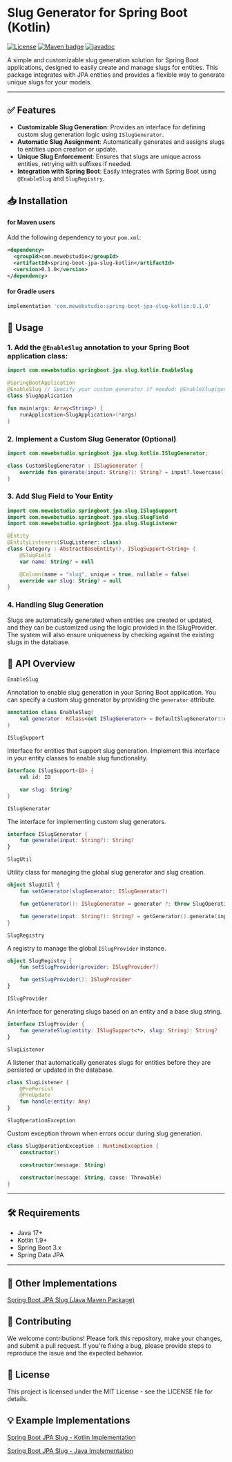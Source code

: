 # Slug Generator for Spring Boot (Kotlin)

[![License](https://img.shields.io/badge/License-MIT-blue.svg)](https://opensource.org/licenses/MIT)
[![Maven badge](https://maven-badges.herokuapp.com/maven-central/com.mewebstudio/spring-boot-jpa-slug-kotlin/badge.svg?style=flat)](https://central.sonatype.com/artifact/com.mewebstudio/spring-boot-jpa-slug-kotlin)
[![javadoc](https://javadoc.io/badge2/com.mewebstudio/spring-boot-jpa-slug-kotlin/javadoc.svg)](https://javadoc.io/doc/com.mewebstudio/spring-boot-jpa-slug-kotlin)

A simple and customizable slug generation solution for Spring Boot applications, designed to easily create and manage slugs for entities. This package integrates with JPA entities and provides a flexible way to generate unique slugs for your models.

---

## ✅ Features

- **Customizable Slug Generation**: Provides an interface for defining custom slug generation logic using `ISlugGenerator`.
- **Automatic Slug Assignment**: Automatically generates and assigns slugs to entities upon creation or update.
- **Unique Slug Enforcement**: Ensures that slugs are unique across entities, retrying with suffixes if needed.
- **Integration with Spring Boot**: Easily integrates with Spring Boot using `@EnableSlug` and `SlugRegistry`.

## 📥 Installation

#### for Maven users

Add the following dependency to your `pom.xml`:

```xml
<dependency>
  <groupId>com.mewebstudio</groupId>
  <artifactId>spring-boot-jpa-slug-kotlin</artifactId>
  <version>0.1.0</version>
</dependency>
```

#### for Gradle users
```groovy
implementation 'com.mewebstudio:spring-boot-jpa-slug-kotlin:0.1.0'
```

## 🚀 Usage

### 1. Add the `@EnableSlug` annotation to your Spring Boot application class:

```kotlin
import com.mewebstudio.springboot.jpa.slug.kotlin.EnableSlug

@SpringBootApplication
@EnableSlug // Specify your custom generator if needed: @EnableSlug(generator = CustomSlugGenerator.class) 
class SlugApplication

fun main(args: Array<String>) {
    runApplication<SlugApplication>(*args)
}
```

### 2. Implement a Custom Slug Generator (Optional)

```kotlin
import com.mewebstudio.springboot.jpa.slug.kotlin.ISlugGenerator;

class CustomSlugGenerator : ISlugGenerator {
    override fun generate(input: String?): String? = input?.lowercase()?.replace(Regex("[^a-z0-9\\s-]"), "")
}
```

### 3. Add Slug Field to Your Entity

```kotlin
import com.mewebstudio.springboot.jpa.slug.ISlugSupport
import com.mewebstudio.springboot.jpa.slug.SlugField
import com.mewebstudio.springboot.jpa.slug.SlugListener

@Entity
@EntityListeners(SlugListener::class)
class Category : AbstractBaseEntity(), ISlugSupport<String> {
    @SlugField
    var name: String? = null

    @Column(name = "slug", unique = true, nullable = false)
    override var slug: String? = null
}
```

### 4. Handling Slug Generation

Slugs are automatically generated when entities are created or updated, and they can be customized using the logic provided in the ISlugProvider. The system will also ensure uniqueness by checking against the existing slugs in the database.

## 📘 API Overview

`EnableSlug`

Annotation to enable slug generation in your Spring Boot application. You can specify a custom slug generator by providing the `generator` attribute.

```kotlin
annotation class EnableSlug(
    val generator: KClass<out ISlugGenerator> = DefaultSlugGenerator::class
)
```

`ISlugSupport`

Interface for entities that support slug generation. Implement this interface in your entity classes to enable slug functionality.

```kotlin
interface ISlugSupport<ID> {
    val id: ID

    var slug: String?
}
```

`ISlugGenerator`

The interface for implementing custom slug generators.
```kotlin
interface ISlugGenerator {
    fun generate(input: String?): String?
}
```

`SlugUtil`

Utility class for managing the global slug generator and slug creation.
```kotlin
object SlugUtil {
    fun setGenerator(slugGenerator: ISlugGenerator?)

    fun getGenerator(): ISlugGenerator = generator ?: throw SlugOperationException("SlugGenerator not set")

    fun generate(input: String?): String? = getGenerator().generate(input)
}
```

`SlugRegistry`

A registry to manage the global `ISlugProvider` instance.
```kotlin
object SlugRegistry {
    fun setSlugProvider(provider: ISlugProvider?)

    fun getSlugProvider(): ISlugProvider
}
```

`ISlugProvider`

An interface for generating slugs based on an entity and a base slug string.
```kotlin
interface ISlugProvider {
    fun generateSlug(entity: ISlugSupport<*>, slug: String): String?
}
```

`SlugListener`

A listener that automatically generates slugs for entities before they are persisted or updated in the database.
```kotlin
class SlugListener {
    @PrePersist
    @PreUpdate
    fun handle(entity: Any)
}
```

`SlugOperationException`

Custom exception thrown when errors occur during slug generation.
```kotlin
class SlugOperationException : RuntimeException {
    constructor()

    constructor(message: String)

    constructor(message: String, cause: Throwable)
}
```

---

## 🛠 Requirements

- Java 17+
- Kotlin 1.9+
- Spring Boot 3.x
- Spring Data JPA

---

## 🔁 Other Implementations

[Spring Boot JPA Slug (Java Maven Package)](https://github.com/mewebstudio/spring-boot-jpa-slug)

## 🤝 Contributing
We welcome contributions! Please fork this repository, make your changes, and submit a pull request. If you're fixing a bug, please provide steps to reproduce the issue and the expected behavior.

## 📄 License
This project is licensed under the MIT License - see the LICENSE file for details.

## 💡 Example Implementations

[Spring Boot JPA Slug - Kotlin Implementation](https://github.com/mewebstudio/spring-boot-jpa-slug-kotlin-impl)

[Spring Boot JPA Slug - Java Implementation](https://github.com/mewebstudio/spring-boot-jpa-slug-java-impl)
